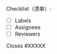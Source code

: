 Checklist（清单）:

<!-- Please follow this checklist and put an x in each of the boxes, like this: [x].（请遵循此清单，并在每个 [ ] 中输入 x，如下所示：[x]。） -->

- [ ] Labels
- [ ] Assignees
- [ ] Reviewers

<!--If your pull request closes a GitHub issue, replace the XXXXX below with the issue number.（如果 pull request 关闭一个 GitHub issue，请用 GitHub issue 编号替换下面的 XXXXX）-->

Closes #XXXXX
